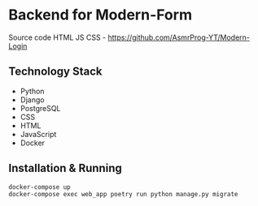 # Backend for Modern-Form
Source code HTML JS CSS - https://github.com/AsmrProg-YT/Modern-Login

## Technology Stack

- Python
- Django
- PostgreSQL
- CSS
- HTML
- JavaScript
- Docker

## Installation & Running
```
docker-compose up
docker-compose exec web_app poetry run python manage.py migrate
```